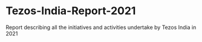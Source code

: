 # Tezos-India-Report-2021
Report describing all the initiatives and activities undertake by Tezos India in 2021
